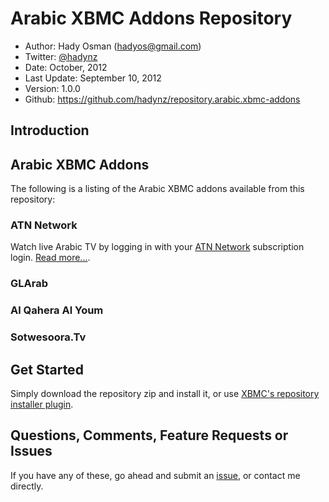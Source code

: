 Arabic XBMC Addons Repository
======================
* Author: Hady Osman (hadyos@gmail.com)
* Twitter: [@hadynz](https://twitter.com/hadynz)
* Date: October, 2012
* Last Update: September 10, 2012
* Version: 1.0.0
* Github: https://github.com/hadynz/repository.arabic.xbmc-addons

## Introduction

## Arabic XBMC Addons
The following is a listing of the Arabic XBMC addons available from this repository:

### ATN Network
Watch live Arabic TV by logging in with your [ATN Network](http://www.atnnetwork.com) subscription login.
[Read more...](https://github.com/hadynz/repository.arabic.xbmc-addons/tree/master/plugin.video.atnnetwork).

### GLArab


### Al Qahera Al Youm


### Sotwesoora.Tv

## Get Started
Simply download the repository zip and install it, or use 
[XBMC's repository installer plugin](http://passion-xbmc.org/addons/?Page=View&ID=plugin.program.repo.installer).

## Questions, Comments, Feature Requests or Issues
If you have any of these, go ahead and submit an 
[issue](https://github.com/hadynz/repository.arabic.xbmc-addons/issues), or contact me directly.
